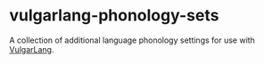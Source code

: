# vulgarlang-phonology-sets
A collection of additional language phonology settings for use with [VulgarLang](https://www.vulgarlang.com/).
